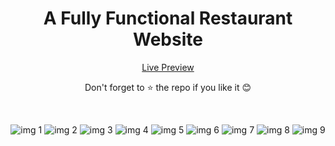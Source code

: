 <div align="center">
<h1> A Fully Functional Restaurant Website </h1>

[Live Preview](https://rainyroof.vercel.app/)

Don't forget to :star: the repo if you like it :blush:

<br>

![img 1](img/1.png)
![img 2](img/2.png)
![img 3](img/3.png)
![img 4](img/4.png)
![img 5](img/5.png)
![img 6](img/6.png)
![img 7](img/7.png)
![img 8](img/8.png)
![img 9](img/9.png)

</div>
